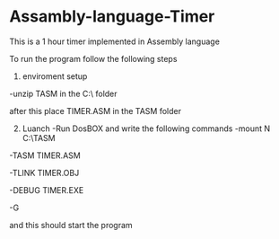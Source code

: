 # Assambly-language-Timer
This is a 1 hour timer implemented in Assembly language 

To run the program follow the following steps

1) enviroment setup

-unzip TASM in the C:\  folder

after this place TIMER.ASM in the TASM folder

2) Luanch
-Run DosBOX and write the following commands
-mount N C:\TASM

-TASM TIMER.ASM

-TLINK TIMER.OBJ

-DEBUG TIMER.EXE

-G

and this should start the program
